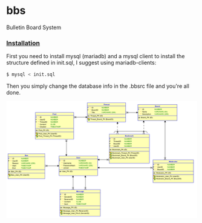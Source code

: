 # bbs
Bulletin Board System

### <ins>Installation</ins>
First you need to install mysql (mariadb) and a mysql client to install the structure defined in init.sql, I suggest using mariadb-clients:

```bash
$ mysql < init.sql
```

Then you simply change the database info in the .bbsrc file and you're all done.

![relational diagram](https://raw.githubusercontent.com/barborik/beta3-bbs/main/sql/rel_diagram.png)
